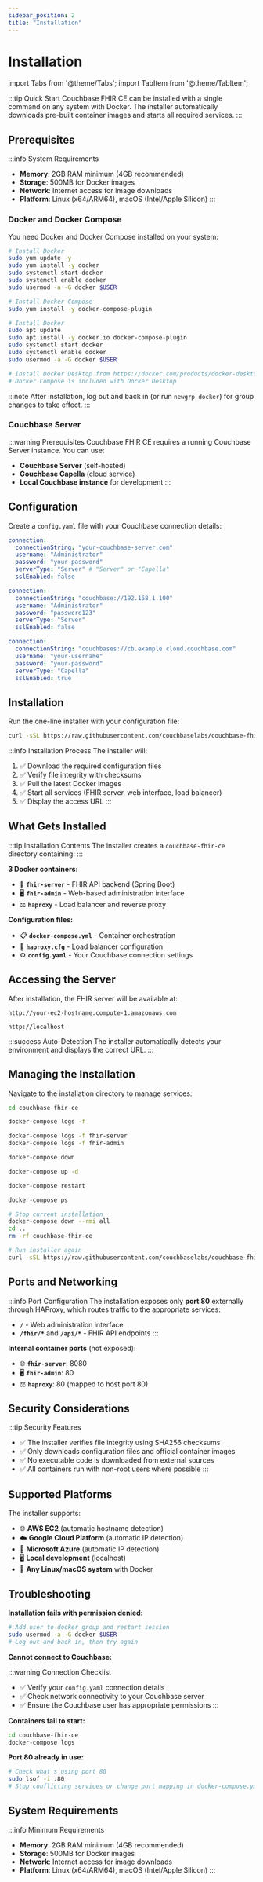 ```yaml
---
sidebar_position: 2
title: "Installation"
---
```


# Installation

import Tabs from '@theme/Tabs';
import TabItem from '@theme/TabItem';

:::tip Quick Start
Couchbase FHIR CE can be installed with a single command on any system with Docker. The installer automatically downloads pre-built container images and starts all required services.
:::

## Prerequisites

:::info System Requirements

- **Memory**: 2GB RAM minimum (4GB recommended)
- **Storage**: 500MB for Docker images
- **Network**: Internet access for image downloads
- **Platform**: Linux (x64/ARM64), macOS (Intel/Apple Silicon)
  :::

### Docker and Docker Compose

You need Docker and Docker Compose installed on your system:

<Tabs>
<TabItem value="linux" label="Linux (RHEL/CentOS/Amazon Linux)" default>

```bash title="Install Docker on Linux"
# Install Docker
sudo yum update -y
sudo yum install -y docker
sudo systemctl start docker
sudo systemctl enable docker
sudo usermod -a -G docker $USER

# Install Docker Compose
sudo yum install -y docker-compose-plugin
```

</TabItem>
<TabItem value="ubuntu" label="Ubuntu/Debian">

```bash title="Install Docker on Ubuntu/Debian"
# Install Docker
sudo apt update
sudo apt install -y docker.io docker-compose-plugin
sudo systemctl start docker
sudo systemctl enable docker
sudo usermod -a -G docker $USER
```

</TabItem>
<TabItem value="macos" label="macOS">

```bash title="Install Docker on macOS"
# Install Docker Desktop from https://docker.com/products/docker-desktop
# Docker Compose is included with Docker Desktop
```

:::note
After installation, log out and back in (or run `newgrp docker`) for group changes to take effect.
:::

</TabItem>
</Tabs>

### Couchbase Server

:::warning Prerequisites
Couchbase FHIR CE requires a running Couchbase Server instance. You can use:

- **Couchbase Server** (self-hosted)
- **Couchbase Capella** (cloud service)
- **Local Couchbase instance** for development
  :::

## Configuration

Create a `config.yaml` file with your Couchbase connection details:

```yaml title="config.yaml"
connection:
  connectionString: "your-couchbase-server.com"
  username: "Administrator"
  password: "your-password"
  serverType: "Server" # "Server" or "Capella"
  sslEnabled: false
```

<Tabs>
<TabItem value="server" label="Couchbase Server" default>

```yaml title="config.yaml - Couchbase Server"
connection:
  connectionString: "couchbase://192.168.1.100"
  username: "Administrator"
  password: "password123"
  serverType: "Server"
  sslEnabled: false
```

</TabItem>
<TabItem value="capella" label="Couchbase Capella">

```yaml title="config.yaml - Couchbase Capella"
connection:
  connectionString: "couchbases://cb.example.cloud.couchbase.com"
  username: "your-username"
  password: "your-password"
  serverType: "Capella"
  sslEnabled: true
```

</TabItem>
</Tabs>

## Installation

Run the one-line installer with your configuration file:

```bash title="Install Couchbase FHIR CE"
curl -sSL https://raw.githubusercontent.com/couchbaselabs/couchbase-fhir-ce/master/install.sh | bash -s -- ./config.yaml
```

:::info Installation Process
The installer will:

1. ✅ Download the required configuration files
2. ✅ Verify file integrity with checksums
3. ✅ Pull the latest Docker images
4. ✅ Start all services (FHIR server, web interface, load balancer)
5. ✅ Display the access URL
   :::

## What Gets Installed

:::tip Installation Contents
The installer creates a `couchbase-fhir-ce` directory containing:
:::

**3 Docker containers:**

- 🐳 **`fhir-server`** - FHIR API backend (Spring Boot)
- 🖥️ **`fhir-admin`** - Web-based administration interface
- ⚖️ **`haproxy`** - Load balancer and reverse proxy

**Configuration files:**

- 📋 **`docker-compose.yml`** - Container orchestration
- 🔧 **`haproxy.cfg`** - Load balancer configuration
- ⚙️ **`config.yaml`** - Your Couchbase connection settings

## Accessing the Server

After installation, the FHIR server will be available at:

<Tabs>
<TabItem value="aws" label="AWS EC2" default>

```
http://your-ec2-hostname.compute-1.amazonaws.com
```

</TabItem>
<TabItem value="local" label="Local/Other">

```
http://localhost
```

</TabItem>
</Tabs>

:::success Auto-Detection
The installer automatically detects your environment and displays the correct URL.
:::

## Managing the Installation

Navigate to the installation directory to manage services:

```bash title="Navigate to installation directory"
cd couchbase-fhir-ce
```

<Tabs>
<TabItem value="logs" label="View Logs" default>

```bash title="View all service logs"
docker-compose logs -f
```

```bash title="View specific service logs"
docker-compose logs -f fhir-server
docker-compose logs -f fhir-admin
```

</TabItem>
<TabItem value="control" label="Control Services">

```bash title="Stop services"
docker-compose down
```

```bash title="Start services"
docker-compose up -d
```

```bash title="Restart services"
docker-compose restart
```

```bash title="Check status"
docker-compose ps
```

</TabItem>
<TabItem value="update" label="Update">

```bash title="Update to latest version"
# Stop current installation
docker-compose down --rmi all
cd ..
rm -rf couchbase-fhir-ce

# Run installer again
curl -sSL https://raw.githubusercontent.com/couchbaselabs/couchbase-fhir-ce/master/install.sh | bash -s -- ./config.yaml
```

</TabItem>
</Tabs>

## Ports and Networking

:::info Port Configuration
The installation exposes only **port 80** externally through HAProxy, which routes traffic to the appropriate services:

- **`/`** - Web administration interface
- **`/fhir/*`** and **`/api/*`** - FHIR API endpoints
  :::

**Internal container ports** (not exposed):

- 🌐 **`fhir-server`**: 8080
- 🖥️ **`fhir-admin`**: 80
- ⚖️ **`haproxy`**: 80 (mapped to host port 80)

## Security Considerations

:::tip Security Features

- ✅ The installer verifies file integrity using SHA256 checksums
- ✅ Only downloads configuration files and official container images
- ✅ No executable code is downloaded from external sources
- ✅ All containers run with non-root users where possible
  :::

## Supported Platforms

The installer supports:

- 🌐 **AWS EC2** (automatic hostname detection)
- ☁️ **Google Cloud Platform** (automatic IP detection)
- 🔷 **Microsoft Azure** (automatic IP detection)
- 🖥️ **Local development** (localhost)
- 🐧 **Any Linux/macOS system** with Docker

## Troubleshooting

<Tabs>
<TabItem value="permissions" label="Permission Issues" default>

**Installation fails with permission denied:**

```bash title="Fix Docker permissions"
# Add user to docker group and restart session
sudo usermod -a -G docker $USER
# Log out and back in, then try again
```

</TabItem>
<TabItem value="connection" label="Connection Issues">

**Cannot connect to Couchbase:**

:::warning Connection Checklist

- ✅ Verify your `config.yaml` connection details
- ✅ Check network connectivity to your Couchbase server
- ✅ Ensure the Couchbase user has appropriate permissions
  :::

</TabItem>
<TabItem value="containers" label="Container Issues">

**Containers fail to start:**

```bash title="Check container logs"
cd couchbase-fhir-ce
docker-compose logs
```

</TabItem>
<TabItem value="ports" label="Port Conflicts">

**Port 80 already in use:**

```bash title="Check port usage"
# Check what's using port 80
sudo lsof -i :80
# Stop conflicting services or change port mapping in docker-compose.yml
```

</TabItem>
</Tabs>

## System Requirements

:::info Minimum Requirements

- **Memory**: 2GB RAM minimum (4GB recommended)
- **Storage**: 500MB for Docker images
- **Network**: Internet access for image downloads
- **Platform**: Linux (x64/ARM64), macOS (Intel/Apple Silicon)
  :::
